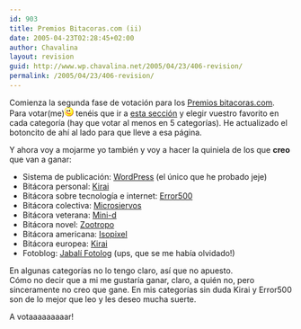 ```yaml
---
id: 903
title: Premios Bitacoras.com (ii)
date: 2005-04-23T02:28:45+02:00
author: Chavalina
layout: revision
guid: http://www.wp.chavalina.net/2005/04/23/406-revision/
permalink: /2005/04/23/406-revision/
---
```

Comienza la segunda fase de votación para los <a href="http://www.bitacoras.com/premios/" target="_blank">Premios bitacoras.com</a>. Para votar(me)![emo](/imagenes/emoticonos/guino.gif) tenéis que ir a <a href="http://www.bitacoras.com/premios/votar.php" target="_blank">esta sección</a> y elegir vuestro favorito en cada categor&iacute;a (hay que votar al menos en 5 categor&iacute;as). He actualizado el botoncito de ah&iacute; al lado para que lleve a esa página.

Y ahora voy a mojarme yo también y voy a hacer la quiniela de los que **creo** que van a ganar:

  * Sistema de publicación: <a href="http://www.wordpress.org/" target="_blank">WordPress</a> (el &uacute;nico que he probado jeje)
  * Bitácora personal: <a href="http://kirai.bitacoras.com/" target="_blank">Kirai</a>
  * Bitácora sobre tecnolog&iacute;a e internet: <a href="http://www.error500.net/" target="_blank">Error500</a>
  * Bitácora colectiva: <a href="http://www.microsiervos.com/" target="_blank">Microsiervos</a>
  * Bitácora veterana: <a href="http://www.minid.net/" target="_blank">Mini-d</a>
  * Bitácora novel: <a href="http://zootropo.f2o.org/" target="_blank">Zootropo</a>
  * Bitácora americana: <a href="http://www.isopixel.net/" target="_blank">Isopixel</a>
  * Bitácora europea: <a href="http://kirai.bitacoras.com/" target="_blank">Kirai</a>
  * Fotoblog: <a href="http://fotolog.diariodeunjabali.com/" target="_blank">Jabal&iacute; Fotolog</a> (ups, que se me hab&iacute;a olvidado!)

En algunas categor&iacute;as no lo tengo claro, as&iacute; que no apuesto.  
Cómo no decir que a mi me gustar&iacute;a ganar, claro, a quién no, pero sinceramente no creo que gane. En mis categor&iacute;as sin duda Kirai y Error500 son de lo mejor que leo y les deseo mucha suerte.

A votaaaaaaaaar!